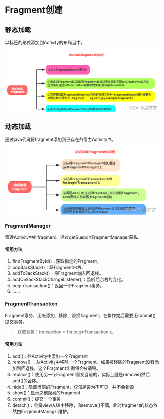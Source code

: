 # Fragment创建

## 静态加载
以<fragment>标签的形式添加到Activity的布局当中。

![](img/5139c313.png)

## 动态加载

通过java代码将fragment添加到已存在的宿主Activity中。

![](img/4314e7fc.png)

### FragmentManager
管理Activity中的fragment，通过getSupportFragmentManager获取。
#### 常用方法
1. findFragmentById()：获取指定的Fragment。
2. popBackStack()：将Fragment出栈。
3. addToBackStack()：将Fragment加入回退栈。
4. addOnBackStackChangeListener()：监听后台栈的变化。
5. beginTransaction()：返回一个Fragment事务。
6. ......

### FragmentTransaction
Fragment事务，用来添加、移除、替换fragment，在操作完后需要用commit()提交事务。

>获取事务：transaction = fm.beginTransaction()。

#### 常用方法
1. add()：往Activity中添加一个Fragment
2. remove() ：从Activity中移除一个Fragment，如果被移除的Fragment没有添加到回退栈，这个Fragment实例将会被销毁。
3. replace()：使用另一个Fragment替换当前的，实际上就是remove()然后add()的合体。
4. hide()：隐藏当前的Fragment，仅仅是设为不可见，并不会销毁
5. show()：显示之前隐藏的Fragment
6. commit()：提交一个事务
7. detach()：会将view从UI中移除，和remove()不同，此时fragment的状态依然由FragmentManager维护。

